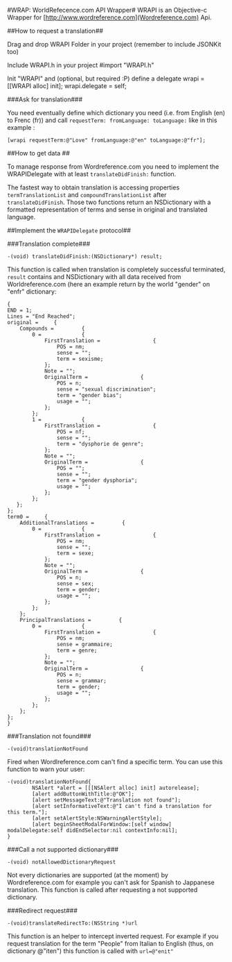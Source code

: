 #WRAP: WorldRefecence.com API Wrapper#
WRAPI is an Objective-c Wrapper for [http://www.wordreference.com](Wordreference.com) Api. 

##How to request a translation##

Drag and drop WRAPI Folder in your project (remember to include JSONKit too)

Include WRAPI.h in your project 
    #import "WRAPI.h"

Init "WRAPI" and (optional, but required :P) define a delegate
     wrapi = [[WRAPI alloc] init];
     wrapi.delegate = self;

###Ask for translation###

You need eventually define which dictionary you need (i.e. from English (en) to Frenc (fr)) and call `requestTerm: fromLanguage: toLanguage:` like in this example :

    [wrapi requestTerm:@"Love" fromLanguage:@"en" toLanguage:@"fr"]; 

##How to get data ##

To manage response from Wordreference.com you need to implement the WRAPIDelegate with at least `translateDidFinish:` function. 

The fastest way to obtain translation is accessing properties `termTranslationList` and `compoundTranslationList` after   `translateDidFinish`. Those two functions return an NSDictionary with a formatted representation of terms and sense in original and translated language.  

##Implement the `WRAPIDelegate` protocol##

###Translation complete###

`-(void) translateDidFinish:(NSDictionary*) result;` 

This function is called when translation is completely successful terminated, `result` contains and NSDictionary with all data received from Worldreference.com (here an example return by the world "gender" on "enfr" dictionary: 

    {
    END = 1;
    Lines = "End Reached";
    original =     {
        Compounds =         {
            0 =             {
                FirstTranslation =                 {
                    POS = nm;
                    sense = "";
                    term = sexisme;
                };
                Note = "";
                OriginalTerm =                 {
                    POS = n;
                    sense = "sexual discrimination";
                    term = "gender bias";
                    usage = "";
                };
            };
            1 =             {
                FirstTranslation =                 {
                    POS = nf;
                    sense = "";
                    term = "dysphorie de genre";
                };
                Note = "";
                OriginalTerm =                 {
                    POS = "";
                    sense = "";
                    term = "gender dysphoria";
                    usage = "";
                };
            };
       };
    };
    term0 =     {
        AdditionalTranslations =         {
            0 =             {
                FirstTranslation =                 {
                    POS = nm;
                    sense = "";
                    term = sexe;
                };
                Note = "";
                OriginalTerm =                 {
                    POS = n;
                    sense = sex;
                    term = gender;
                    usage = "";
                };
            };
        };
        PrincipalTranslations =         {
            0 =             {
                FirstTranslation =                 {
                    POS = nm;
                    sense = grammaire;
                    term = genre;
                };
                Note = "";
                OriginalTerm =                 {
                    POS = n;
                    sense = grammar;
                    term = gender;
                    usage = "";
                };
            };
        };
    };
    }



###Translation not found###

`-(void)translationNotFound` 

Fired when Wordlreference.com can't find a specific term. 
You can use this function to warn your user:

    -(void)translationNotFound{
            NSAlert *alert = [[[NSAlert alloc] init] autorelease];
            [alert addButtonWithTitle:@"OK"];
            [alert setMessageText:@"Translation not found"];
            [alert setInformativeText:@"I can't find a translation for this term."];
            [alert setAlertStyle:NSWarningAlertStyle];    
            [alert beginSheetModalForWindow:[self window] modalDelegate:self didEndSelector:nil contextInfo:nil];
    } 

###Call a not supported dictionary###

`-(void) notAllowedDictionaryRequest`

Not every dictionaries are supported (at the moment) by Wordreference.com for example you can't ask for Spanish to Jappanese translation. 
This function is called after requesting a not supported dictionary.


###Redirect request###

`-(void)translateRedirectTo:(NSString *)url`

This function is an helper to intercept inverted request. For example if you request translation for the term "People" from Italian to English (thus, on dictionary @"iten") this function is called with `url=@"enit"`


 



